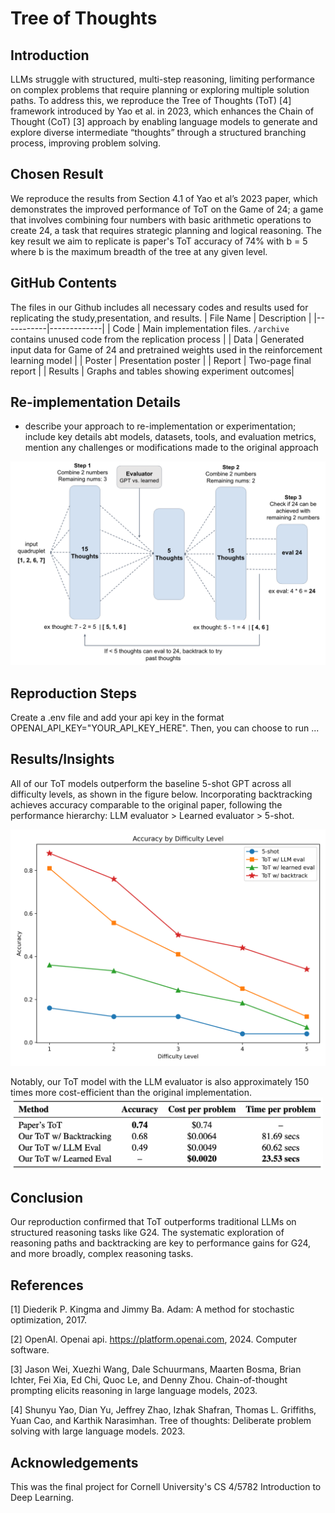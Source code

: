 # Tree of Thoughts

## Introduction
LLMs struggle with structured, multi-step reasoning, limiting performance on complex problems that require planning or exploring multiple solution paths. To address this, we reproduce the Tree of Thoughts (ToT) [4] framework introduced by Yao et al. in 2023, which enhances the Chain of Thought (CoT) [3] approach by enabling language models to generate and explore diverse intermediate “thoughts” through a structured branching process, improving problem solving.

## Chosen Result
We reproduce the results from Section 4.1 of Yao et al’s 2023 paper, which demonstrates the improved performance of ToT on the Game of 24; a game that involves combining four numbers with basic arithmetic operations to create 24, a task that requires strategic planning and logical reasoning. The key result we aim to replicate is paper's ToT accuracy of 74% with b = 5 where b is the maximum breadth of the tree at any given level.

## GitHub Contents
The files in our Github includes all necessary codes and results used for replicating the study,presentation, and results. 
| File Name | Description |
|-----------|-------------|
| Code      | Main implementation files. `/archive` contains unused code from the replication process |
| Data      | Generated input data for Game of 24 and pretrained weights used in the reinforcement learning model |
| Poster    | Presentation poster |
| Report    | Two-page final report |
| Results   | Graphs and tables showing experiment outcomes|


## Re-implementation Details
- describe your approach to re-implementation or experimentation; include key details abt models, datasets, tools, and evaluation metrics, mention any challenges or modifications made to the original approach

<img src="results/tot_architecture.png" width="600"/>

## Reproduction Steps
Create a .env file and add your api key in the format OPENAI_API_KEY="YOUR_API_KEY_HERE". Then, you can choose to run ...

## Results/Insights
All of our ToT models outperform the baseline 5-shot GPT across all difficulty levels, as shown in the figure below. Incorporating backtracking achieves accuracy comparable to the original paper, following the performance hierarchy: LLM evaluator > Learned evaluator > 5-shot.

<img src="results/accuracy_plot.png" width="600"/>

 Notably, our ToT model with the LLM evaluator is also approximately 150 times more cost-efficient than the original implementation.
<img src="results/thetable.png" width="500"/>


## Conclusion
Our reproduction confirmed that ToT outperforms traditional LLMs on structured reasoning tasks like G24. The
systematic exploration of reasoning paths and backtracking are key to performance gains for G24, and more
broadly, complex reasoning tasks.

## References
[1] Diederik P. Kingma and Jimmy Ba. Adam: A method for stochastic optimization, 2017.

[2] OpenAI. Openai api. https://platform.openai.com, 2024. Computer software.

[3] Jason Wei, Xuezhi Wang, Dale Schuurmans, Maarten Bosma, Brian Ichter, Fei Xia, Ed Chi, Quoc Le, and
Denny Zhou. Chain-of-thought prompting elicits reasoning in large language models, 2023.

[4] Shunyu Yao, Dian Yu, Jeffrey Zhao, Izhak Shafran, Thomas L. Griffiths, Yuan Cao, and Karthik
Narasimhan. Tree of thoughts: Deliberate problem solving with large language models. 2023.

## Acknowledgements
This was the final project for Cornell University's CS 4/5782 Introduction to Deep Learning.
